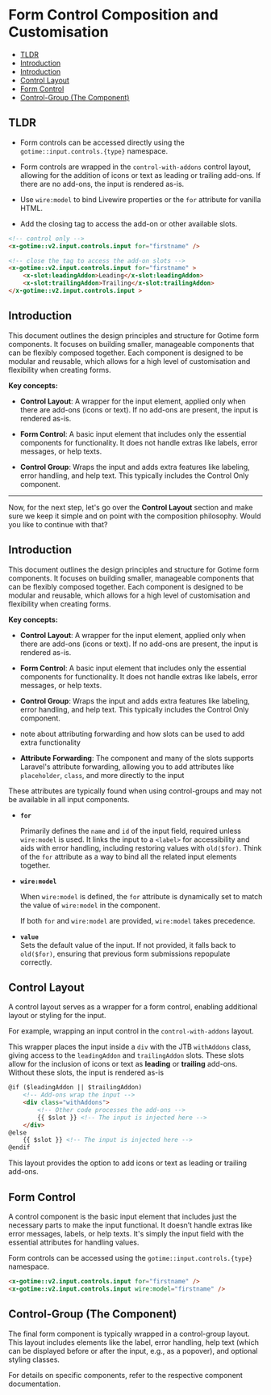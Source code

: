# Form Control Composition and Customisation

- [TLDR](#tldr)
- [Introduction](#introduction)
- [Introduction](#introduction-1)
- [Control Layout](#control-layout)
- [Form Control](#form-control)
- [Control-Group (The Component)](#control-group-the-component)

## TLDR

<div class="adjacent-list-space-1"></div>

- Form controls can be accessed directly using the `gotime::input.controls.{type}` namespace.
- Form controls are wrapped in the `control-with-addons` control layout, allowing for the
  addition of icons or text as leading or trailing add-ons. If there are no add-ons, the
  input is rendered as-is.

- Use `wire:model` to bind Livewire properties or the `for` attribute for vanilla HTML.
- Add the closing tag to access the add-on or other available slots.


<!-- Yes — it makes sense to clarify this distinction properly. You're essentially creating a composable select component, with two layers:

Control Only – just the <select> element (takes options directly)

Control Group – wraps label, errors, etc., and passes props like options down

Here’s a structured setup for both, with clear responsibilities and correct prop handling -->



```html
<!-- control only -->
<x-gotime::v2.input.controls.input for="firstname" />
```

```html
<!-- close the tag to access the add-on slots -->
<x-gotime::v2.input.controls.input for="firstname" >
    <x-slot:leadingAddon>Leading</x-slot:leadingAddon>
    <x-slot:trailingAddon>Trailing</x-slot:trailingAddon>
</x-gotime::v2.input.controls.input >
```

## Introduction

This document outlines the design principles and structure for Gotime form components. It
focuses on building smaller, manageable components that can be flexibly composed together.
Each component is designed to be modular and reusable, which allows for a high level of
customisation and flexibility when creating forms.

**Key concepts:**

- **Control Layout**: A wrapper for the input element, applied only when there are add-ons (icons or text). If no add-ons are present, the input is rendered as-is.
  
- **Form Control**: A basic input element that includes only the essential components for functionality. It does not handle extras like labels, error messages, or help texts.

- **Control Group**: Wraps the input and adds extra features like labeling, error handling, and help text. This typically includes the Control Only component.

---

Now, for the next step, let's go over the **Control Layout** section and make sure we keep it simple and on point with the composition philosophy. Would you like to continue with that?

## Introduction

This document outlines the design principles and structure for Gotime form components. It
focuses on building smaller, manageable components that can be flexibly composed together.
Each component is designed to be modular and reusable, which allows for a high level of
customisation and flexibility when creating forms.

**Key concepts:**

- **Control Layout**: A wrapper for the input element, applied only when there are add-ons
  (icons or text). If no add-ons are present, the input is rendered as-is.
  
- **Form Control**: A basic input element that includes only the essential components for
  functionality. It does not handle extras like labels, error messages, or help texts.

- **Control Group**: Wraps the input and adds extra features like labeling, error
  handling, and help text. This typically includes the Control Only component.



<!-- This needs to be incoperated -->

- note about attributing forwarding and how slots can be used to add extra functionality

- **Attribute Forwarding**: The component and many of the slots supports Laravel's
  attribute forwarding, allowing you to add attributes like `placeholder`, `class`, and
  more directly to the input


These attributes are typically found when using control-groups and may not be available in
all input components.

<div class="adjacent-list-space-1"></div>

- **`for`** 
    
    Primarily defines the `name` and `id` of the input field, required unless `wire:model`
    is used. It links the input to a `<label>` for accessibility and aids with error
    handling, including restoring values with `old($for)`. Think of the `for` attribute as
    a way to bind all the related input elements together.

- **`wire:model`**

    When `wire:model` is defined, the `for` attribute is dynamically set to match the
    value of `wire:model` in the component. 

    If both `for` and `wire:model` are provided, `wire:model` takes precedence. 

- **`value`**  
  Sets the default value of the input. If not provided, it falls back to `old($for)`,
  ensuring that previous form submissions repopulate correctly. 
















## Control Layout

A control layout serves as a wrapper for a form control, enabling additional layout or
styling for the input.

For example, wrapping an input control in the `control-with-addons` layout.

This wrapper places the input inside a `div` with the JTB `withAddons` class, giving
access to the `leadingAddon` and `trailingAddon` slots. These slots allow for the
inclusion of icons or text as **leading** or **trailing** add-ons. Without these slots,
the input is rendered as-is

```html
@if ($leadingAddon || $trailingAddon)
    <!-- Add-ons wrap the input -->
    <div class="withAddons">
        <!-- Other code processes the add-ons -->
        {{ $slot }} <!-- The input is injected here -->
    </div>
@else
    {{ $slot }} <!-- The input is injected here -->
@endif
```

This layout provides the option to add icons or text as leading or trailing add-ons.

## Form Control

A control component is the basic input element that includes just the necessary parts to
make the input functional. It doesn’t handle extras like error messages, labels, or help
texts. It's simply the input field with the essential attributes for handling values.

Form controls can be accessed using the `gotime::input.controls.{type}` namespace.

```html +parse
<x-gotime::v2.input.controls.input for="firstname" />
<x-gotime::v2.input.controls.input wire:model="firstname" />
```

## Control-Group (The Component)

The final form component is typically wrapped in a control-group layout. This layout
includes elements like the label, error handling, help text (which can be displayed before
or after the input, e.g., as a popover), and optional styling classes.

For details on specific components, refer to the respective component documentation.
